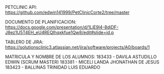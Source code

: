 PETCLINIC API: https://github.com/edwin141999/PetClinicCorte2/tree/master

DOCUMENTO DE PLANIFICACION: https://docs.google.com/presentation/d/1LjE9l4-8djDF-J8ez1U5T4EH_eU4REQIhqxkfue1Qw8/edit#slide=id.p

TABLERO DE JIRA: https://solutionsclinic3.atlassian.net/jira/software/projects/A0/boards/1

MATRICULA Y NOMBRE DE LOS ALUMNOS: 183433 - DAVILA ASTUDILLO EDWIN (SCRUM MASTER) 183381 - MICELI LANDA JHONATHAN DE JESUS 183423 - BALLINAS TRINIDAD LUIS EDUARDO
